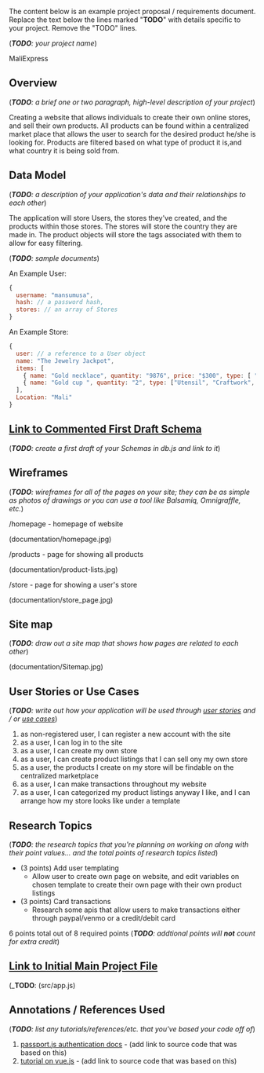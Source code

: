 The content below is an example project proposal / requirements document. Replace the text below the lines marked "__TODO__" with details specific to your project. Remove the "TODO" lines.

(___TODO__: your project name_)

MaliExpress


## Overview

(___TODO__: a brief one or two paragraph, high-level description of your project_)

Creating a website that allows individuals to create their own online stores, and sell their own products.
All products can be found within a centralized market place that allows the user to search for the desired product he/she is looking for. Products are filtered based on what type of product it is,and what country it is being sold from.


## Data Model

(___TODO__: a description of your application's data and their relationships to each other_) 

The application will store Users, the stores they've created, and the products within those stores.
The stores will store the country they are made in.
The product objects will store the tags associated with them to allow for easy filtering.


(___TODO__: sample documents_)

An Example User:

```javascript
{
  username: "mansumusa",
  hash: // a password hash,
  stores: // an array of Stores
}
```

An Example Store:

```javascript
{
  user: // a reference to a User object
  name: "The Jewelry Jackpot",
  items: [
    { name: "Gold necklace", quantity: "9876", price: "$300", type: [ "Jewelry", "Gold", "Finished Product"]},
    { name: "Gold cup ", quantity: "2", type: ["Utensil", "Craftwork", "Gold"]},
  ],
  Location: "Mali"
}
```


## [Link to Commented First Draft Schema](db.js) 

(___TODO__: create a first draft of your Schemas in db.js and link to it_)

## Wireframes

(___TODO__: wireframes for all of the pages on your site; they can be as simple as photos of drawings or you can use a tool like Balsamiq, Omnigraffle, etc._)

/homepage - homepage of website

(documentation/homepage.jpg)

/products - page for showing all products

(documentation/product-lists.jpg)

/store - page for showing a user's store

(documentation/store_page.jpg)

## Site map

(___TODO__: draw out a site map that shows how pages are related to each other_)

(documentation/Sitemap.jpg)

## User Stories or Use Cases

(___TODO__: write out how your application will be used through [user stories](http://en.wikipedia.org/wiki/User_story#Format) and / or [use cases](https://www.mongodb.com/download-center?jmp=docs&_ga=1.47552679.1838903181.1489282706#previous)_)

1. as non-registered user, I can register a new account with the site
2. as a user, I can log in to the site
3. as a user, I can create my own store
4. as a user, I can create product listings that I can sell ony my own store
5. as a user, the products I create on my store will be findable on the centralized marketplace
6. as a user, I can make transactions throughout my website
7. as a user, I can categorized my product listings anyway I like, and I can arrange how my store looks like under a template


## Research Topics

(___TODO__: the research topics that you're planning on working on along with their point values... and the total points of research topics listed_)

* (3 points) Add user templating
    * Allow user to create own page on website, and edit variables on chosen template to create their own page with their own product listings
* (3 points) Card transactions
    * Research some apis that allow users to make transactions either through paypal/venmo or a credit/debit card

6 points total out of 8 required points (___TODO__: addtional points will __not__ count for extra credit_)


## [Link to Initial Main Project File](app.js) 

(___TODO__: (src/app.js)

## Annotations / References Used

(___TODO__: list any tutorials/references/etc. that you've based your code off of_)

1. [passport.js authentication docs](http://passportjs.org/docs) - (add link to source code that was based on this)
2. [tutorial on vue.js](https://vuejs.org/v2/guide/) - (add link to source code that was based on this)
